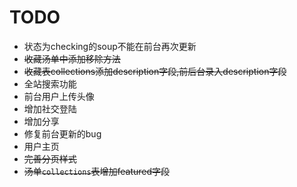 # TODO
+ 状态为checking的soup不能在前台再次更新
+ ~~收藏汤单中添加移除方法~~
+ ~~收藏表collections添加description字段,前后台录入description字段~~
+ 全站搜索功能
+ 前台用户上传头像
+ 增加社交登陆
+ 增加分享
+ 修复前台更新的bug
+ 用户主页
+ ~~完善分页样式~~
+ ~~汤单`collections`表增加featured字段~~